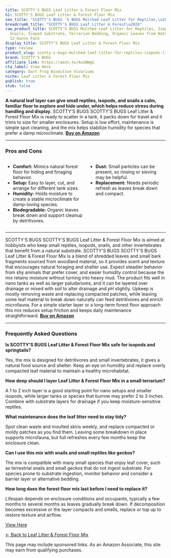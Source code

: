 ```yaml
---
title: SCOTTY'S BUGS Leaf Litter & Forest Floor Mix
h1: SCOTTY'S BUGS Leaf Litter & Forest Floor Mix
seo_title: "SCOTTY'S BUGS 'S BUGS Mulched Leaf Litter for Reptiles,\u2026"
breadcrumb_title: "SCOTTY'S BUGS Leaf Litter & Forest\u2026"
raw_product_title: SCOTTY'S BUGS Mulched Leaf Litter for Reptiles, Isopods Live &
  Snails, Isopod Substrate, Terrarium Bedding, Organic Leaves from Natural Woodlands,
  12-Ounce Pack
display_title: SCOTTY'S BUGS Leaf Litter & Forest Floor Mix
type: review
product_slug: scotty-s-bugs-mulched-leaf-litter-for-reptiles-isopods-live-snails-isop-9dec00ed
brand: SCOTTY'S BUGS
affiliate_link: https://amzn.to/4o1NWgG
cta_label: View Here
category: Dart Frog Bioactive Vivariums
niche: Leaf Litter & Forest Floor Mix
publish: true
stub: false
---
```


<div id="intro" class="full-width">
  <p><strong>A natural leaf layer can give small reptiles, isopods, and snails a calm, familiar floor to explore and hide under, which helps reduce stress during handling and display.</strong> SCOTTY'S BUGS SCOTTY'S BUGS Leaf Litter & Forest Floor Mix is ready to scatter in a tank, it packs down for travel and it trims to size for smaller enclosures. Setup is low effort, maintenance is simple spot cleaning, and the mix helps stabilize humidity for species that prefer a damp microclimate. <a href="https://amzn.to/4o1NWgG" rel="nofollow sponsored noopener" target="_blank"><strong>Buy on Amazon</strong></a></p>
</div>

<hr />
<h3 id="pros-cons">Pros and Cons</h3>
<div class="pc-grid" style="display:grid;grid-template-columns:1fr 1fr;gap:16px;">
  <ul>
    <li><strong>Comfort:</strong> Mimics natural forest floor for hiding and foraging behavior.</li>
    <li><strong>Setup:</strong> Easy to layer, cut, and arrange for different tank sizes.</li>
    <li><strong>Humidity:</strong> Holds moisture to create a stable microclimate for damp-loving species.</li>
    <li><strong>Biodegradable:</strong> Organic leaves break down and support cleanup by detritivores.</li>
  </ul>
  <ul>
    <li><strong>Dust:</strong> Small particles can be present, so rinsing or sieving may be helpful.</li>
    <li><strong>Replacement:</strong> Needs periodic refresh as leaves break down and compact.</li>
  </ul>
</div>
<hr />

<div class="full-width">
  <p>SCOTTY'S BUGS SCOTTY'S BUGS Leaf Litter & Forest Floor Mix is aimed at hobbyists who keep small reptiles, isopods, snails, and other invertebrates that benefit from a natural substrate. SCOTTY'S BUGS SCOTTY'S BUGS Leaf Litter & Forest Floor Mix is a blend of shredded leaves and small bark fragments sourced from woodland material, so it provides scent and texture that encourages natural foraging and shelter use. Expect steadier behavior from shy animals that prefer cover, and easier humidity control because the mix retains moisture without turning into heavy mud. The product fits well in nano tanks as well as larger paludariums, and it can be layered over drainage or mixed with soil to alter drainage and pH slightly. Upkeep is mostly removing waste and replacing compacted patches, while leaving some leaf material to break down naturally can feed detritivores and enrich microfauna. For a simple starter layer or a long-term forest floor approach this mix reduces setup friction and keeps daily maintenance straightforward. <a href="https://amzn.to/4o1NWgG" rel="nofollow sponsored noopener" target="_blank"><strong>Buy on Amazon</strong></a></p>
</div>

<hr />
<h3 id="faqs">Frequently Asked Questions</h3>

<p><strong>Is SCOTTY'S BUGS Leaf Litter & Forest Floor Mix safe for isopods and springtails?</strong></p>
<p>Yes, the mix is designed for detritivores and small invertebrates, it gives a natural food source and shelter. Keep an eye on humidity and replace overly compacted leaf material to maintain a healthy microhabitat.</p>

<p><strong>How deep should I layer Leaf Litter & Forest Floor Mix in a small terrarium?</strong></p>
<p>A 1 to 2 inch layer is a good starting point for nano setups and smaller isopods, while larger tanks or species that burrow may prefer 2 to 3 inches. Combine with substrate layers for drainage if you keep moisture-sensitive reptiles.</p>

<p><strong>What maintenance does the leaf litter need to stay tidy?</strong></p>
<p>Spot clean waste and moulted skins weekly, and replace compacted or moldy patches as you find them. Leaving some breakdown in place supports microfauna, but full refreshes every few months keep the enclosure clean.</p>

<p><strong>Can I use this mix with snails and small reptiles like geckos?</strong></p>
<p>The mix is compatible with many small species that enjoy leaf cover, such as terrestrial snails and small geckos that do not ingest substrate. For species prone to substrate ingestion, monitor behavior and consider a barrier layer or alternative bedding.</p>

<p><strong>How long does the forest floor mix last before I need to replace it?</strong></p>
<p>Lifespan depends on enclosure conditions and occupants, typically a few months to several months as leaves gradually break down. If decomposition becomes excessive or the layer compacts and smells, replace or top up to restore texture and airflow.</p>
<p><a class="btn" href="https://amzn.to/4o1NWgG" target="_blank" rel="nofollow sponsored noopener">View Here</a></p>
<p><a href="/roundups/dart-frog-bioactive-vivariums/leaf-litter-forest-floor-mix/">← Back to Leaf Litter & Forest Floor Mix</a></p>
<aside class="disclosure">This page may include sponsored links. As an Amazon Associate, this site may earn from qualifying purchases.</aside>

